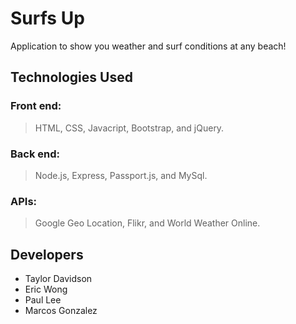 # Surfs Up

Application to show you weather and surf conditions at any beach!

## Technologies Used

### Front end:

>HTML, CSS, Javacript, Bootstrap, and jQuery.

### Back end:

>Node.js, Express, Passport.js, and MySql.

### APIs:

>Google Geo Location, Flikr, and World Weather Online.

## Developers

* Taylor Davidson
* Eric Wong
* Paul Lee
* Marcos Gonzalez 